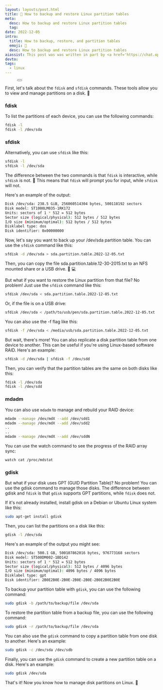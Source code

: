 ```yaml
---
layout: layouts/post.html
title: 💽 How to backup and restore Linux partition tables
meta:
  desc: How to backup and restore Linux partition tables
  tag: 
date: 2022-12-05
intro:
  title: How to backup, restore, and partition tables
  emoji: 💽
  desc: How to backup and restore Linux partition tables
aiassist: This post was was written in part by <a href='https://chat.openai.com/chat' target='_blank'>ChatGPT</a>.
devto:
tags:
  - linux
---
```


<figure
  x-data="{
    imageSrc: '/images/blog/partition-backup/3d-data-backup.webp',
    imageAlt: 'Credit: <a class=\'opacity-60 hover:opacity-100\' href=\'https://unsplash.com/@brechtcorbeel?utm_source=blog&utm_medium=referral&utm_campaign=api-credit\' target=\'_blank\' rel=\'noopener\'>Brecht Corbeel</a>',
    showImageOverlay: function (imageElem) {
      this.$dispatch('show-image-overlay', imageElem.src);
    },
    }"
  class="group">
  <button
    @click="showImageOverlay($event.target)"
    class="h-52 md:h-96 w-full"
    >
    <img
      :src="imageSrc"
      :alt="imageAlt"
      width="100%"
      class="w-full h-full object-cover object-center rounded-2xl md:rounded-xl m-0"
      loading="lazy">
    <figcaption
      class="opacity-0 group-hover:opacity-100 transition-opacity text-white font-bold text-xs text-right -mt-10 mb-12 mr-8"
      x-html="imageAlt"
    ></figcaption>
  </button>
</figure>

First, let's talk about the `fdisk` and `sfdisk` commands. These tools allow you to view and manage partitions on a disk. 💽

### <span class="text-primary dark:text-fg inline-block py-1 px-2 bg-primary bg-opacity-10 dark:bg-fg-dark dark:bg-opacity-10 rounded-md font-bold">fdisk</span>

To list the partitions of each device, you can use the following commands:

```bash
fdisk -l
fdisk -l /dev/sda
```

### <span class="text-primary dark:text-fg inline-block py-1 px-2 bg-primary bg-opacity-10 dark:bg-fg-dark dark:bg-opacity-10 rounded-md font-bold">sfdisk</span>

Alternatively, you can use `sfdisk` like this:

```bash
sfdisk -l
sfdisk -l /dev/sda
```

The difference between the two commands is that `fdisk` is interactive, while `sfdisk` is not. 🤔 This means that `fdisk` will prompt you for input, while `sfdisk` will not.

Here's an example of the output:

```bash
Disk /dev/sda: 238.5 GiB, 256060514304 bytes, 500118192 sectors
Disk model: ST1000LM035-1RK172
Units: sectors of 1 * 512 = 512 bytes
Sector size (logical/physical): 512 bytes / 512 bytes
I/O size (minimum/optimal): 512 bytes / 512 bytes
Disklabel type: dos
Disk identifier: 0x00000000
```

Now, let's say you want to back up your /dev/sda partition table. You can use the `sfdisk` command like this:

```bash
sfdisk -d /dev/sda > sda.partition.table.2022-12-05.txt
```

Then, you can copy the file sda.partition.table.12-30-2015.txt to an NFS mounted share or a USB drive. 💾 💻

But what if you want to restore the Linux partition from that file? No problem! Just use the `sfdisk` command like this:

```bash
sfdisk /dev/sda < sda.partition.table.2022-12-05.txt
```

Or, if the file is on a USB drive:

```bash
sfdisk /dev/sda < /path/to/usb/pen/sda.partition.table.2022-12-05.txt
```

You can also use the -f flag like this:

```bash
sfdisk -f /dev/sda < /media/usb/sda.partition.table.2022-12-05.txt
```

But wait, there's more! You can also replicate a disk partition table from one device to another. This can be useful if you're using Linux-based software RAID. Here's an example:

```bash
sfdisk -d /dev/sda | sfdisk -f /dev/sdd
```

Then, you can verify that the partition tables are the same on both disks like this:

```bash
fdisk -l /dev/sda
fdisk -l /dev/sdd
```

### <span class="text-primary dark:text-fg inline-block py-1 px-2 bg-primary bg-opacity-10 dark:bg-fg-dark dark:bg-opacity-10 rounded-md font-bold">mdadm</span>

You can also use `mdadm` to manage and rebuild your RAID device:

```bash
mdadm --manage /dev/mdX --add /dev/sdd1
mdadm --manage /dev/mdX --add /dev/sdd2
..
..
mdadm --manage /dev/mdX --add /dev/sddN
```

You can use the watch command to see the progress of the RAID array sync:

```bash
watch cat /proc/mdstat
```

### <span class="text-primary dark:text-fg inline-block py-1 px-2 bg-primary bg-opacity-10 dark:bg-fg-dark dark:bg-opacity-10 rounded-md font-bold">gdisk</span>

But what if your disk uses GPT (GUID Partition Table)? No problem! You can use the gdisk command to manage those disks. The difference between gdisk and `fdisk` is that `gdisk` supports GPT partitions, while `fdisk` does not.

If it's not already installed, install gdisk on a Debian or Ubuntu Linux system like this:

```bash
sudo apt-get install gdisk
```
  
Then, you can list the partitions on a disk like this:

```bash
gdisk -l /dev/sda
```

Here's an example of the output you might see:

```bash
Disk /dev/sda: 500.1 GB, 500107862016 bytes, 976773168 sectors
Disk model: ST500DM002-1BD142
Units: sectors of 1 * 512 = 512 bytes
Sector size (logical/physical): 512 bytes / 4096 bytes
I/O size (minimum/optimal): 4096 bytes / 4096 bytes
Disklabel type: gpt
Disk identifier: 2B0E2B0E-2B0E-2B0E-2B0E-2B0E2B0E2B0E
```

To backup your partition table with `gdisk`, you can use the following command:

```bash
sudo gdisk -b /path/to/backup/file /dev/sda
```

To restore the partition table from a backup file, you can use the following command:

```bash
sudo gdisk -r /path/to/backup/file /dev/sda
```

You can also use the `gdisk` command to copy a partition table from one disk to another. Here's an example:

```bash
sudo gdisk -c /dev/sda /dev/sdb
```

Finally, you can use the `gdisk` command to create a new partition table on a disk. Here's an example:

```bash
sudo gdisk /dev/sda
```

That's it! Now you know how to manage disk partitions on Linux. 🐧
